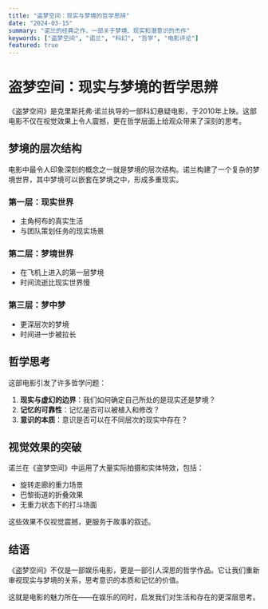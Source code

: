 ```yaml
---
title: "盗梦空间：现实与梦境的哲学思辨"
date: "2024-03-15"
summary: "诺兰的经典之作，一部关于梦境、现实和潜意识的杰作"
keywords: ["盗梦空间", "诺兰", "科幻", "哲学", "电影评论"]
featured: true
---
```


# 盗梦空间：现实与梦境的哲学思辨

《盗梦空间》是克里斯托弗·诺兰执导的一部科幻悬疑电影，于2010年上映。这部电影不仅在视觉效果上令人震撼，更在哲学层面上给观众带来了深刻的思考。

## 梦境的层次结构

电影中最令人印象深刻的概念之一就是梦境的层次结构。诺兰构建了一个复杂的梦境世界，其中梦境可以嵌套在梦境之中，形成多重现实。

### 第一层：现实世界
- 主角柯布的真实生活
- 与团队策划任务的现实场景

### 第二层：梦境世界
- 在飞机上进入的第一层梦境
- 时间流逝比现实世界慢

### 第三层：梦中梦
- 更深层次的梦境
- 时间进一步被拉长

## 哲学思考

这部电影引发了许多哲学问题：

1. **现实与虚幻的边界**：我们如何确定自己所处的是现实还是梦境？
2. **记忆的可靠性**：记忆是否可以被植入和修改？
3. **意识的本质**：意识是否可以在不同层次的现实中存在？

## 视觉效果的突破

诺兰在《盗梦空间》中运用了大量实际拍摄和实体特效，包括：

- 旋转走廊的重力场景
- 巴黎街道的折叠效果
- 无重力状态下的打斗场面

这些效果不仅视觉震撼，更服务于故事的叙述。

## 结语

《盗梦空间》不仅是一部娱乐电影，更是一部引人深思的哲学作品。它让我们重新审视现实与梦境的关系，思考意识的本质和记忆的价值。

这就是电影的魅力所在——在娱乐的同时，启发我们对生活和存在的更深层思考。